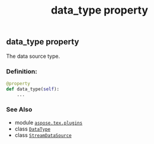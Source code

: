 ﻿---
title: data_type property
second_title: Aspose.TeX for Python via .NET API References
description: 
type: docs
weight: 40
url: /python-net/aspose.tex.plugins/streamdatasource/data_type/
is_root: false
---

## data_type property


The data source type.
### Definition:
```python
@property
def data_type(self):
    ...
```

### See Also
* module [`aspose.tex.plugins`](../../)
* class [`DataType`](/tex/python-net/aspose.tex.plugins/datatype)
* class [`StreamDataSource`](/tex/python-net/aspose.tex.plugins/streamdatasource)
